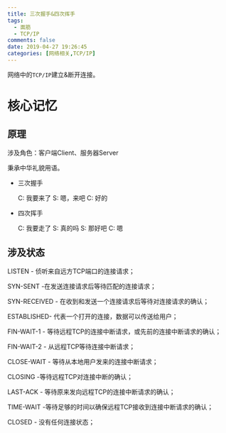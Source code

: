 ```yaml
---
title: 三次握手&四次挥手
tags:
  - 面筋
  - TCP/IP
comments: false
date: 2019-04-27 19:26:45
categories: [网络相关,TCP/IP]
---
```


网络中的`TCP/IP`建立&断开连接。

# 核心记忆

## 原理

涉及角色：客户端Client、服务器Server

秉承中华礼貌用语。

- 三次握手

  C: 我要来了
  S: 嗯，来吧
  C: 好的

- 四次挥手

  C: 我要走了
  S: 真的吗
  S: 那好吧
  C: 嗯

<!--more-->

## 涉及状态

LISTEN - 侦听来自远方TCP端口的连接请求；


SYN-SENT -在发送连接请求后等待匹配的连接请求；


SYN-RECEIVED - 在收到和发送一个连接请求后等待对连接请求的确认；


ESTABLISHED- 代表一个打开的连接，数据可以传送给用户；


FIN-WAIT-1 - 等待远程TCP的连接中断请求，或先前的连接中断请求的确认；


FIN-WAIT-2 - 从远程TCP等待连接中断请求；


CLOSE-WAIT - 等待从本地用户发来的连接中断请求；


CLOSING -等待远程TCP对连接中断的确认；


LAST-ACK - 等待原来发向远程TCP的连接中断请求的确认；


TIME-WAIT -等待足够的时间以确保远程TCP接收到连接中断请求的确认；


CLOSED - 没有任何连接状态；

